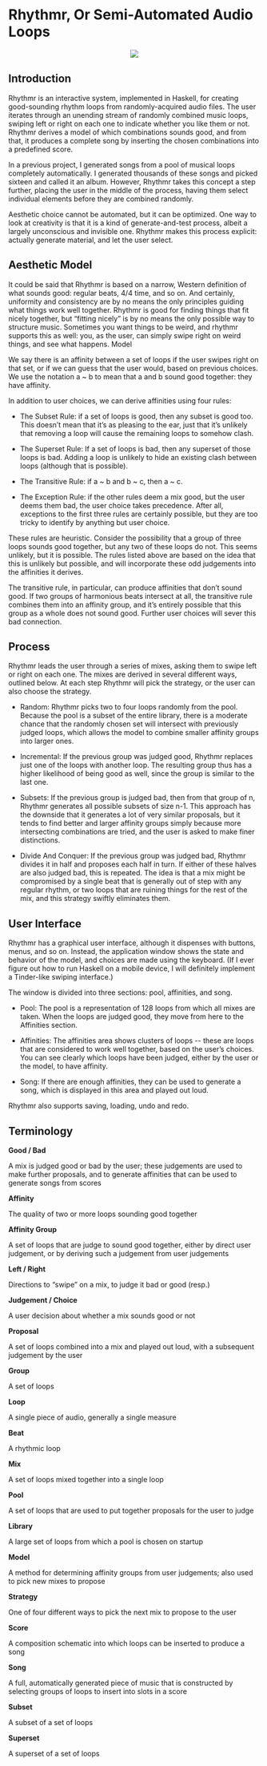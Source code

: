 Rhythmr, Or Semi-Automated Audio Loops
======



<p align="center">
  <img src="https://raw.githubusercontent.com/GregoryTravis/rhythmr/master/images/screencast.gif">
</p>

## Introduction

Rhythmr is an interactive system, implemented in Haskell, for creating good-sounding rhythm loops from randomly-acquired audio files. The user iterates through an unending stream of randomly combined music loops, swiping left or right on each one to indicate whether you like them or not. Rhythmr derives a model of which combinations sounds good, and from that, it produces a complete song by inserting the chosen combinations into a predefined score.

In a previous project, I generated songs from a pool of musical loops completely automatically. I generated thousands of these songs and picked sixteen and called it an album. However, Rhythmr takes this concept a step further, placing the user in the middle of the process, having them select individual elements before they are combined randomly.

Aesthetic choice cannot be automated, but it can be optimized. One way to look at creativity is that it is a kind of generate-and-test process, albeit a largely unconscious and invisible one. Rhythmr makes this process explicit: actually generate material, and let the user select.

## Aesthetic Model

It could be said that Rhythmr is based on a narrow, Western definition of what sounds good: regular beats, 4/4 time, and so on. And certainly, uniformity and consistency are by no means the only principles guiding what things work well together. Rhythmr is good for finding things that fit nicely together, but “fitting nicely” is by no means the only possible way to structure music. Sometimes you want things to be weird, and rhythmr supports this as well: you, as the user, can simply swipe right on weird things, and see what happens.
Model

We say there is an affinity between a set of loops if the user swipes right on that set, or if we can guess that the user would, based on previous choices. We use the notation a ~ b to mean that a and b sound good together: they have affinity.

In addition to user choices, we can derive affinities using four rules:

* The Subset Rule: if a set of loops is good, then any subset is good too. This doesn’t mean that it’s as pleasing to the ear, just that it’s unlikely that removing a loop will cause the remaining loops to somehow clash.

* The Superset Rule: If a set of loops is bad, then any superset of those loops is bad. Adding a loop is unlikely to hide an existing clash between loops (although that is possible).

* The Transitive Rule: if a ~ b and b ~ c, then a ~ c.

* The Exception Rule: if the other rules deem a mix good, but the user deems them bad, the user choice takes precedence. After all, exceptions to the first three rules are certainly possible, but they are too tricky to identify by anything but user choice.

These rules are heuristic. Consider the possibility that a group of three loops sounds good together, but any two of these loops do not. This seems unlikely, but it is possible. The rules listed above are based on the idea that this is unlikely but possible, and will incorporate these odd judgements into the affinities it derives.

The transitive rule, in particular, can produce affinities that don’t sound good. If two groups of harmonious beats intersect at all, the transitive rule combines them into an affinity group, and it’s entirely possible that this group as a whole does not sound good. Further user choices will sever this bad connection.

## Process

Rhythmr leads the user through a series of mixes, asking them to swipe left or right on each one. The mixes are derived in several different ways, outlined below. At each step Rhythmr will pick the strategy, or the user can also choose the strategy.

* Random: Rhythmr picks two to four loops randomly from the pool. Because the pool is a subset of the entire library, there is a moderate chance that the randomly chosen set will intersect with previously judged loops, which allows the model to combine smaller affinity groups into larger ones.

* Incremental: If the previous group was judged good, Rhythmr replaces just one of the loops with another loop. The resulting group thus has a higher likelihood of being good as well, since the group is similar to the last one.

* Subsets: If the previous group is judged bad, then from that group of n, Rhythmr generates all possible subsets of size n-1. This approach has the downside that it generates a lot of very similar proposals, but it tends to find better and larger affinity groups simply because more intersecting combinations are tried, and the user is asked to make finer distinctions.

* Divide And Conquer: If the previous group was judged bad, Rhythmr divides it in half and proposes each half in turn. If either of these halves are also judged bad, this is repeated. The idea is that a mix might be compromised by a single beat that is generally out of step with any regular rhythm, or two loops that are ruining things for the rest of the mix, and this strategy swiftly eliminates them.

## User Interface

Rhythmr has a graphical user interface, although it dispenses with buttons, menus, and so on. Instead, the application window shows the state and behavior of the model, and choices are made using the keyboard. (If I ever figure out how to run Haskell on a mobile device, I will definitely implement a Tinder-like swiping interface.)

The window is divided into three sections: pool, affinities, and song.

* Pool: The pool is a representation of 128 loops from which all mixes are taken. When the loops are judged good, they move from here to the Affinities section.

* Affinities: The affinities area shows clusters of loops -- these are loops that are considered to work well together, based on the user’s choices. You can see clearly which loops have been judged, either by the user or the model, to have affinity.

* Song: If there are enough affinities, they can be used to generate a song, which is displayed in this area and played out loud.

Rhythmr also supports saving, loading, undo and redo.

## Terminology

**Good / Bad**

A mix is judged good or bad by the user; these judgements are used to make further proposals, and to generate affinities that can be used to generate songs from scores

**Affinity**

The quality of two or more loops sounding good together

**Affinity Group**

A set of loops that are judge to sound good together, either by direct user judgement, or by deriving such a judgement from user judgements

**Left / Right**

Directions to “swipe” on a mix, to judge it bad or good (resp.)

**Judgement / Choice**

A user decision about whether a mix sounds good or not

**Proposal**

A set of loops combined into a mix and played out loud, with a subsequent judgement by the user

**Group**

A set of loops

**Loop**

A single piece of audio, generally a single measure

**Beat**

A rhythmic loop

**Mix**

A set of loops mixed together into a single loop

**Pool**

A set of loops that are used to put together proposals for the user to judge

**Library**

A large set of loops from which a pool is chosen on startup

**Model**

A method for determining affinity groups from user judgements; also used to pick new mixes to propose

**Strategy**

One of four different ways to pick the next mix to propose to the user

**Score**

A composition schematic into which loops can be inserted to produce a song

**Song**

A full, automatically generated piece of music that is constructed by selecting groups of loops to insert into slots in a score

**Subset**

A subset of a set of loops

**Superset**

A superset of a set of loops

